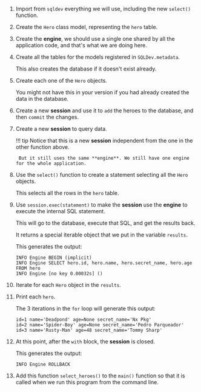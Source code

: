 1. Import from `sqldev` everything we will use, including the new `select()` function.

2. Create the `Hero` class model, representing the `hero` table.

3. Create the **engine**, we should use a single one shared by all the application code, and that's what we are doing here.

4. Create all the tables for the models registered in `SQLDev.metadata`.

    This also creates the database if it doesn't exist already.

5. Create each one of the `Hero` objects.

    You might not have this in your version if you had already created the data in the database.

6. Create a new **session** and use it to `add` the heroes to the database, and then `commit` the changes.

7. Create a new **session** to query data.

    !!! tip
        Notice that this is a new **session** independent from the one in the other function above.

        But it still uses the same **engine**. We still have one engine for the whole application.

8. Use the `select()` function to create a statement selecting all the `Hero` objects.

    This selects all the rows in the `hero` table.

9. Use `session.exec(statement)` to make the **session** use the **engine** to execute the internal SQL statement.

    This will go to the database, execute that SQL, and get the results back.

    It returns a special iterable object that we put in the variable `results`.

    This generates the output:

    ```
    INFO Engine BEGIN (implicit)
    INFO Engine SELECT hero.id, hero.name, hero.secret_name, hero.age
    FROM hero
    INFO Engine [no key 0.00032s] ()
    ```

10. Iterate for each `Hero` object in the `results`.

11. Print each `hero`.

    The 3 iterations in the `for` loop will generate this output:

    ```
    id=1 name='Deadpond' age=None secret_name='Nx Pkg'
    id=2 name='Spider-Boy' age=None secret_name='Pedro Parqueador'
    id=3 name='Rusty-Man' age=48 secret_name='Tommy Sharp'
    ```

12. At this point, after the `with` block, the **session** is closed.

    This generates the output:

    ```
    INFO Engine ROLLBACK
    ```

13. Add this function `select_heroes()` to the `main()` function so that it is called when we run this program from the command line.
